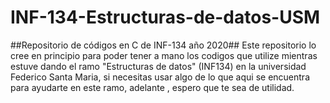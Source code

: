 # INF-134-Estructuras-de-datos-USM
##Repositorio de códigos en C de INF-134 año 2020##
Este repositorio lo cree en principio para poder tener a mano los codigos que utilize mientras estuve dando el ramo "Estructuras de datos" (INF134)
en la universidad Federico Santa Maria, si necesitas usar algo de lo que aqui se encuentra para ayudarte en este ramo, adelante , espero que te sea
de utilidad.

